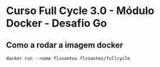# Curso Full Cycle 3.0 - Módulo Docker - Desafio Go

## Como a rodar a imagem docker

```
docker run --name flvsantos flvsantos/fullcycle
```
